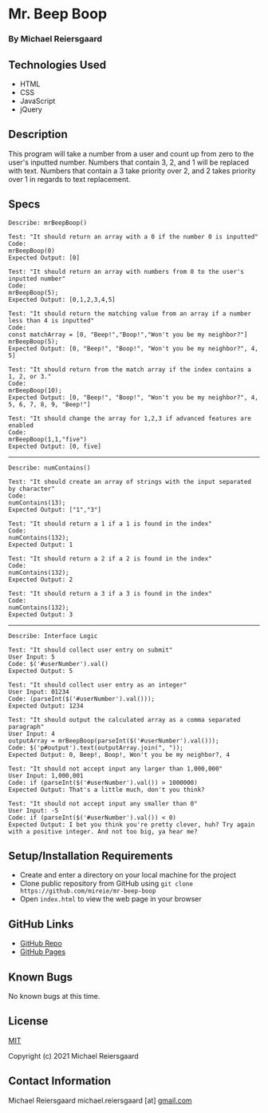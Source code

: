 # Mr. Beep Boop

### By Michael Reiersgaard

## Technologies Used

- HTML
- CSS
- JavaScript
- jQuery

## Description

This program will take a number from a user and count up from zero to the user's inputted number. Numbers that contain 3, 2, and 1 will be replaced with text. Numbers that contain a 3 take priority over 2, and 2 takes priority over 1 in regards to text replacement. 

## Specs

```
Describe: mrBeepBoop()

Test: "It should return an array with a 0 if the number 0 is inputted"
Code:
mrBeepBoop(0)
Expected Output: [0]
```
```
Test: "It should return an array with numbers from 0 to the user's inputted number"
Code:
mrBeepBoop(5);
Expected Output: [0,1,2,3,4,5]
```

```
Test: "It should return the matching value from an array if a number less than 4 is inputted"
Code:
const matchArray = [0, "Beep!","Boop!","Won't you be my neighbor?"]
mrBeepBoop(5);
Expected Output: [0, "Beep!", "Boop!", "Won't you be my neighbor?", 4, 5]
```

```
Test: "It should return from the match array if the index contains a 1, 2, or 3."
Code:
mrBeepBoop(10);
Expected Output: [0, "Beep!", "Boop!", "Won't you be my neighbor?", 4, 5, 6, 7, 8, 9, "Beep!"]
```
```
Test: "It should change the array for 1,2,3 if advanced features are enabled
Code:
mrBeepBoop(1,1,"five")
Expected Output: [0, five]
```
---
```
Describe: numContains()

Test: "It should create an array of strings with the input separated by character"
Code:
numContains(13);
Expected Output: ["1","3"]
```

```
Test: "It should return a 1 if a 1 is found in the index"
Code:
numContains(132);
Expected Output: 1
```
```
Test: "It should return a 2 if a 2 is found in the index"
Code:
numContains(132);
Expected Output: 2
```

```
Test: "It should return a 3 if a 3 is found in the index"
Code:
numContains(132);
Expected Output: 3
```
---

```
Describe: Interface Logic

Test: "It should collect user entry on submit"
User Input: 5
Code: $('#userNumber').val()
Expected Output: 5
```

```
Test: "It should collect user entry as an integer"
User Input: 01234
Code: (parseInt($('#userNumber').val()));
Expected Output: 1234
```

```
Test: "It should output the calculated array as a comma separated paragraph"
User Input: 4
outputArray = mrBeepBoop(parseInt($('#userNumber').val()));
Code: $('p#output').text(outputArray.join(", "));
Expected Output: 0, Beep!, Boop!, Won't you be my neighbor?, 4
```
```
Test: "It should not accept input any larger than 1,000,000"
User Input: 1,000,001
Code: if (parseInt($('#userNumber').val()) > 1000000)
Expected Output: That's a little much, don't you think?
```
```
Test: "It should not accept input any smaller than 0"
User Input: -5
Code: if (parseInt($('#userNumber').val()) < 0)
Expected Output: I bet you think you're pretty clever, huh? Try again with a positive integer. And not too big, ya hear me?
```

## Setup/Installation Requirements

- Create and enter a directory on your local machine for the project
- Clone public repository from GitHub using `git clone https://github.com/mireie/mr-beep-boop`
- Open `index.html` to view the web page in your browser

## GitHub Links
- [GitHub Repo](https://github.com/mireie/mr-beep-boop)
- [GitHub Pages](https://mireie.github.io/mr-beep-boop/)

## Known Bugs

No known bugs at this time.

## License

[MIT](https://en.wikipedia.org/wiki/MIT_License)

Copyright (c) 2021 Michael Reiersgaard

## Contact Information

Michael Reiersgaard michael.reiersgaard [at] [gmail.com](http://gmail.com/)